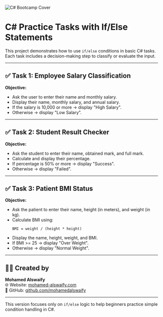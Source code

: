 ![C# Bootcamp Cover](C#_RACTICE_TASKS.png)

# C# Practice Tasks with If/Else Statements

This project demonstrates how to use `if/else` conditions in basic C# tasks.
Each task includes a decision-making step to classify or evaluate the input.

---

## ✅ Task 1: Employee Salary Classification

**Objective:**
- Ask the user to enter their name and monthly salary.
- Display their name, monthly salary, and annual salary.
- If the salary is 10,000 or more → display "High Salary".
- Otherwise → display "Low Salary".

---

## ✅ Task 2: Student Result Checker

**Objective:**
- Ask the student to enter their name, obtained mark, and full mark.
- Calculate and display their percentage.
- If percentage is 50% or more → display "Success".
- Otherwise → display "Failed".

---

## ✅ Task 3: Patient BMI Status

**Objective:**
- Ask the patient to enter their name, height (in meters), and weight (in kg).
- Calculate BMI using:
  ```
  BMI = weight / (height * height)
  ```
- Display the name, height, weight, and BMI.
- If BMI >= 25 → display "Over Weight".
- Otherwise → display "Normal Weight".

---

## 👨‍💻 Created by
**Mohamed Alswaify**  
🌐 Website: [mohamed-alswaify.com](https://mohamed-alswaify.com)  
🔗 GitHub: [github.com/mohamedalswaify](https://github.com/mohamedalswaify)

---

This version focuses only on `if/else` logic to help beginners practice simple condition handling in C#.
